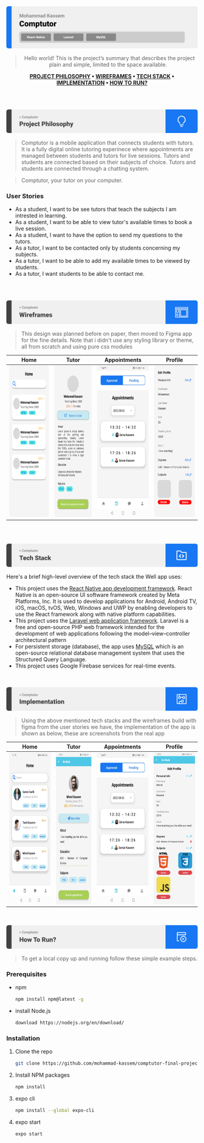 <img src="./readme/title1.svg"/>

<div align="center">

> Hello world! This is the project’s summary that describes the project plain and simple, limited to the space available.  

**[PROJECT PHILOSOPHY](https://github.com/mohammad-kassem/comptutor-final-project.git) • [WIREFRAMES](https://github.com/mohammad-kassem/comptutor-final-project.git) • [TECH STACK](https://github.com/mohammad-kassem/comptutor-final-project.git) • [IMPLEMENTATION](https://github.com/mohammad-kassem/comptutor-final-project.git) • [HOW TO RUN?](https://github.com/mohammad-kassem/comptutor-final-project.git)**

</div>

<br><br>


<img src="./readme/title2.svg"/>

> Comptutor is a mobile application that connects students with tutors. It is a fully digital online tutoring experinece where appointments are managed between students and tutors for live sessions. Tutors and students are connected based on their subjects of choice. Tutors and students are connected through a chatting system.

> Comptutor, your tutor on your computer.

### User Stories
- As a student, I want to be see tutors that teach the subjects I am intrested in learning.
- As a student, I want to be able to view tutor's available times to book a live session.
- As a student, I want to have the option to send my questions to the tutors.
- As a tutor, I want to be contacted only by students concerning my subjects.
- As a tutor, I want to be able to add my available times to be viewed by students.
- As a tutor, I want students to be able to contact me.

<br><br>

<img src="./readme/title3.svg"/>

> This design was planned before on paper, then moved to Figma app for the fine details.
Note that i didn't use any styling library or theme, all from scratch and using pure css modules

| Home  | Tutor  | Appointments | Profile
| -----------------| -----------------| -----------------| -----------------|
| <img src="./readme/Android-home.png" height="400" width="180"/> | <img src="./readme/Android-tutor.jpg" height="400"/> | <img src="./readme/appointment.jpeg" height="400" width="180"/> | <img src="./readme/Android-profile.png" height="400" width="180"/>


<br><br>

<img src="./readme/title4.svg"/>

Here's a brief high-level overview of the tech stack the Well app uses:

- This project uses the [React Native app development framework](https://reactnative.dev/). React Native is an open-source UI software framework created by Meta Platforms, Inc. It is used to develop applications for Android, Android TV, iOS, macOS, tvOS, Web, Windows and UWP by enabling developers to use the React framework along with native platform capabilities.
- This project uses the [Laravel web application framework](https://laravel.com/). Laravel is a free and open-source PHP web framework intended for the development of web applications following the model–view–controller architectural pattern 
- For persistent storage (database), the app uses [MySQL](https://www.mysql.com/) which is an open-source relational database management system that uses the Structured Query Language.
- This project uses Google Firebase services for real-time events.



<br><br>
<img src="./readme/title5.svg"/>

> Using the above mentioned tech stacks and the wireframes build with figma from the user stories we have, the implementation of the app is shown as below, these are screenshots from the real app

| Home  | Tutor  | Appointments | Profile
| -----------------| -----------------| -----------------| -----------------|
| <img src="./readme/home.jpeg" height="400"/> | <img src="./readme/tutor.jpeg" height="400"/> | <img src="./readme/appointment.jpeg" height="400" width="180"/> | <img src="./readme/profile.jpeg" height="400" width="180"/>


<br><br>
<img src="./readme/title6.svg"/>


> To get a local copy up and running follow these simple example steps.

### Prerequisites
* npm
  ```sh
  npm install npm@latest -g
  ```
* install Node.js
  ```sh
  download https://nodejs.org/en/download/
  ```


### Installation

1. Clone the repo
   ```sh
   git clone https://github.com/mohammad-kassem/comptutor-final-project.git
   ```
2. Install NPM packages
   ```sh
   npm install
   ```
3. expo cli
   ```sh
   npm install --global expo-cli
   ```
4. expo start
   ```sh
   expo start
   ```


